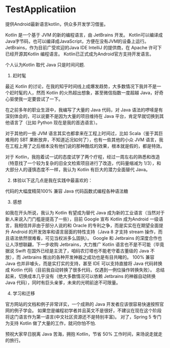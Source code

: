 # TestApplicatiion
提供Android最新语言kotlin，供众多开发学习借鉴。

Kotlin 是一个基于 JVM 的新的编程语言，由 JetBrains 开发。
Kotlin可以编译成Java字节码，也可以编译成JavaScript，方便在没有JVM的设备上运行。
JetBrains，作为目前广受欢迎的Java IDE IntelliJ 的提供商，在 Apache 许可下已经开源其Kotlin 编程语言。
Kotlin已正式成为Android官方支持开发语言。

 个人认为Kotlin 取代 Java 只是时间问题.

1. 赶时髦

最近 Kotlin 的讨论，在我的知乎时间线上成爆发趋势，大多数情况下我并不是一个赶时髦的人，然而 Kotlin 的火热超出想象，甚至微信指数一度超越 Java，好奇心驱使我一定要尝试了一下。

在之前多年的职业生涯中，我编写了大量的 Java 代码，对 Java 语法的啰嗦是有深刻体会的，可以说要不是因为大量的项目维持在 Java 平台，肯定早就切换到其他语言了（比如 Python 现在是我的首选语言）。

对于其他的一些 JVM 语言其实也都拿来在工程上时间过，比如 Scala（鉴于其巨难用的 SBT 果断放弃，不知道近况如何了），也有一些其他的小众 JVM 语言，我在工程上用了之后根本没有他们说的那种酷炫的效果，根本就是假的，都是特效。

对于 Kotlin，我抱着试一试的态度试学了两个疗程，经过一周左右的熟悉和改造（特意找了一个较为复杂的旧全文检索项目进行了改造，代码量缩减为 1/3），和大部分人的谨慎态度不一样，我认为 Kotlin 有巨大的潜力全面替代 Java。

2. 体验以下这几点是我在实践中最喜欢的：

代码的大幅度精简100% 
兼容 Java 
代码函数式编程各种语法糖

3. 感想

如我在开头所说，我认为 Kotlin 有望成为替代 Java 成为新的工业语言（当然对于新人来说入门门槛是提高了一些），目前 Google 宣布 Kotlin 成为Android 一级语言，我相信并非由于部分人说的和 Oracle 的专利之争，而是实实在在期望全面提升 Android 的开发效率和语言层面的特性支持（Java 8 才支持 stream 操作，而且语法依然很难看，可见当权派多么固执）。
Google 和 Jetbrains 的深度合作也让人浮想联翩，下一步收购 Jetbrains，大力推广 Kotlin 语言也不是不可能（毕竟据说 Swift 在国外已经是主流了，咱码农灯塔也不能老守着古董级的 Java 不放），而 Jetbrains 推出的各种开发神器之成功也是有目共睹的。
100% 兼容 Java 也并非噱头，而是实打实的支持，甚至 IDE 可以支持直接将 Java 代码转换成 Kotlin 代码（目前我自动转换了很多代码，仅遇到一例位操作转换失败）。
总结起来，切换成本几乎没有（绝大多数情况可以依赖 Jetbrains 的神器自动转换 Java 代码），同时有巨头亲爹，未来的光明前途不可限量。

4. 学习和迁移

官方网站的文档和例子非常详实，一个成熟的 Java 开发者应该很容易快速按照官网的例子学会。
如果您是编程初学者并且英文不是很好，不建议在现在这个阶段将这门语言作为第一语言(中文社区资源还不是特别丰富)。
对了，Spring 5 专门为支持 Kotlin 做了大量的工作，就问你怕不怕.

预祝大家早日脱离 Java 苦海，拥抱 Kotlin，节省 50% 工作时间，来场说走就走的旅行。

